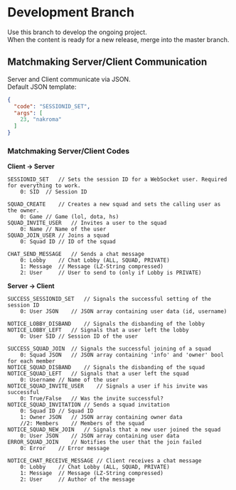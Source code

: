 # Development Branch
Use this branch to develop the ongoing project.  
When the content is ready for a new release, merge into the master branch.  


## Matchmaking Server/Client Communication 
Server and Client communicate via JSON.  
Default JSON template:  
```json
{
  "code": "SESSIONID_SET",
  "args": [
    23, "nakroma"
  ]
}
```


### Matchmaking Server/Client Codes  
**Client -> Server**  

```
SESSIONID_SET	// Sets the session ID for a WebSocket user. Required for everything to work.
	0: SID	// Session ID

SQUAD_CREATE	// Creates a new squad and sets the calling user as the owner.
	0: Game	// Game (lol, dota, hs)
SQUAD_INVITE_USER	// Invites a user to the squad
	0: Name	// Name of the user
SQUAD_JOIN_USER	// Joins a squad
	0: Squad ID	// ID of the squad

CHAT_SEND_MESSAGE	// Sends a chat message
	0: Lobby	// Chat Lobby (ALL, SQUAD, PRIVATE)
	1: Message	// Message (LZ-String compressed)
	2: User		// User to send to (only if Lobby is PRIVATE)
```


**Server -> Client**

```
SUCCESS_SESSIONID_SET	// Signals the successful setting of the session ID
	0: User JSON	// JSON array containing user data (id, username)

NOTICE_LOBBY_DISBAND	// Signals the disbanding of the lobby
NOTICE_LOBBY_LEFT	// Signals that a user left the lobby
	0: User SID	// Session ID of the user

SUCCESS_SQUAD_JOIN	// Signals the successful joining of a squad
	0: Squad JSON	// JSON array containing 'info' and 'owner' bool for each member
NOTICE_SQUAD_DISBAND	// Signals the disbanding of the squad
NOTICE_SQUAD_LEFT	// Signals that a user left the squad
	0: Username	// Name of the user
NOTICE_SQUAD_INVITE_USER	// Signals a user if his invite was successful
	0: True/False	// Was the invite successful?
NOTICE_SQUAD_INVITATION	// Sends a squad invitation
	0: Squad ID	// Squad ID
	1: Owner JSON	// JSON array containing owner data
	//2: Members	// Members of the squad
NOTICE_SQUAD_NEW_JOIN	// Signals that a new user joined the squad
	0: User JSON	// JSON array containing user data
ERROR_SQUAD_JOIN	// Notifies the user that the join failed
	0: Error	// Error message

NOTICE_CHAT_RECEIVE_MESSAGE	// Client receives a chat message
	0: Lobby	// Chat Lobby (ALL, SQUAD, PRIVATE)
	1: Message	// Message (LZ-String compressed)
	2: User		// Author of the message
``` 